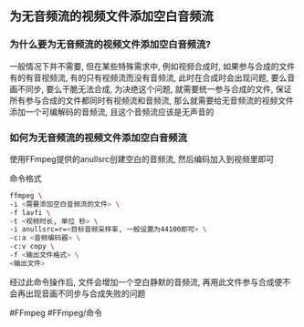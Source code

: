 ## 为无音频流的视频文件添加空白音频流

### 为什么要为无音频流的视频文件添加空白音频流?
一般情况下并不需要, 但在某些特殊需求中, 例如视频合成时, 如果参与合成的文件有的有音视频流, 有的只有视频流而没有音频流, 此时在合成时会出现问题, 要么音画不同步, 要么干脆无法合成, 为决绝这个问题, 就需要统一参与合成的文件, 保证所有参与合成的文件都同时有视频流和音频流, 那么就需要给无音频流的视频文件添加一个可编解码的音频流, 且这个音频流应该是无声音的

### 如何为无音频流的视频文件添加空白音频流
使用FFmpeg提供的anullsrc创建空白的音频流, 然后编码加入到视频里即可

命令格式
```bash
ffmpeg \
-i <需要添加空白音频流的文件> \
-f lavfi \
-t <视频时长, 单位 秒> \
-i anullsrc=r=<目标音频采样率, 一般设置为44100即可> \
-c:a <音频编码器> \
-c:v copy \
-f <输出文件格式> \
<输出文件>
```

经过此命令操作后, 文件会增加一个空白静默的音频流, 再用此文件参与合成便不会再出现音画不同步与合成失败的问题

#FFmpeg  #FFmpeg/命令 